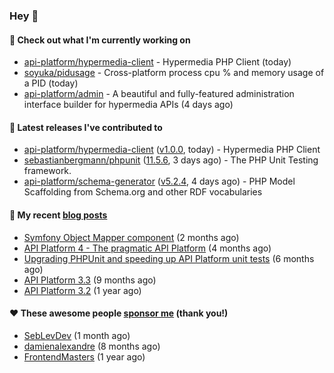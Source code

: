 ### Hey 👋

#### 👷 Check out what I'm currently working on

- [api-platform/hypermedia-client](https://github.com/api-platform/hypermedia-client) - Hypermedia PHP Client (today)
- [soyuka/pidusage](https://github.com/soyuka/pidusage) - Cross-platform process cpu % and memory usage of a PID (today)
- [api-platform/admin](https://github.com/api-platform/admin) - A beautiful and fully-featured administration interface builder for hypermedia APIs (4 days ago)

#### 🔭 Latest releases I've contributed to

- [api-platform/hypermedia-client](https://github.com/api-platform/hypermedia-client) ([v1.0.0](https://github.com/api-platform/hypermedia-client/releases/tag/v1.0.0), today) - Hypermedia PHP Client
- [sebastianbergmann/phpunit](https://github.com/sebastianbergmann/phpunit) ([11.5.6](https://github.com/sebastianbergmann/phpunit/releases/tag/11.5.6), 3 days ago) - The PHP Unit Testing framework.
- [api-platform/schema-generator](https://github.com/api-platform/schema-generator) ([v5.2.4](https://github.com/api-platform/schema-generator/releases/tag/v5.2.4), 4 days ago) - PHP Model Scaffolding from Schema.org and other RDF vocabularies

#### 📜 My recent [blog posts](https://soyuka.me)

- [Symfony Object Mapper component](https://soyuka.me/symfony-object-mapper-component/) (2 months ago)
- [API Platform 4 - The pragmatic API Platform](https://soyuka.me/api-platform-4-the-pragmatic-api-platform/) (4 months ago)
- [Upgrading PHPUnit and speeding up API Platform unit tests](https://soyuka.me/upgrading-phpunit-and-speeding-up-api-platform-unit-tests/) (6 months ago)
- [API Platform 3.3](https://soyuka.me/api-platform-3.3/) (9 months ago)
- [API Platform 3.2](https://soyuka.me/api-platform-3.2/) (1 year ago)

#### ❤️ These awesome people [sponsor me](https://github.com/sponsors/soyuka) (thank you!)

- [SebLevDev](https://github.com/SebLevDev) (1 month ago)
- [damienalexandre](https://github.com/damienalexandre) (8 months ago)
- [FrontendMasters](https://github.com/FrontendMasters) (1 year ago)
